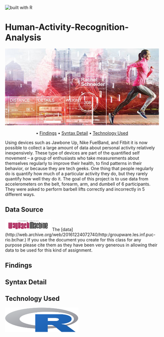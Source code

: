 ![built with R](https://img.shields.io/badge/built%20with-Python3-blue.svg)    

# Human-Activity-Recognition-Analysis

![alt text](https://raw.githubusercontent.com/david880110/Human-Activity-Recognition-Analysis/master/image/under-armour-connected-fitness-666x333.jpg)

<p align="center">
  • <a href="#findings">Findings</a>
  • <a href="#syntax-detail">Syntax Detail</a>
  • <a href="#technology-Used">Technology Used</a>
</p>

Using devices such as Jawbone Up, Nike FuelBand, and Fitbit it is now possible to collect a large amount of data about personal activity relatively inexpensively. These type of devices are part of the quantified self movement – a group of enthusiasts who take measurements about themselves regularly to improve their health, to find patterns in their behavior, or because they are tech geeks. One thing that people regularly do is quantify how much of a particular activity they do, but they rarely quantify how well they do it. The goal of this project is to use data from accelerometers on the belt, forearm, arm, and dumbell of 6 participants. They were asked to perform barbell lifts correctly and incorrectly in 5 different ways. 

## Data Source

<img src="https://raw.githubusercontent.com/david880110/Human-Activity-Recognition-Analysis/master/image/wayback-machine-logo.jpg" width="150" height="40"/>
The [data](http://web.archive.org/web/20161224072740/http:/groupware.les.inf.puc-rio.br/har.) If you use the document you create for this class for any purpose please cite them as they have been very generous in allowing their data to be used for this kind of assignment.

## Findings 

## Syntax Detail

## Technology Used

<img src="https://raw.githubusercontent.com/david880110/tech-logo/master/R_logo.svg.png" width="240" height="80"/>
